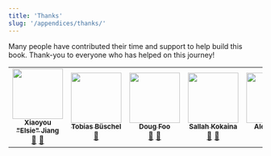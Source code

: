 ```yaml
---
title: 'Thanks'
slug: '/appendices/thanks/'
---
```


Many people have contributed their time and support to help build this book. Thank-you to everyone who has helped on this journey!

<!-- ALL-CONTRIBUTORS-LIST:START - Do not remove or modify this section -->
<!-- prettier-ignore-start -->
<!-- markdownlint-disable -->
<table>
  <tr>
    <td align="center"><a href="https://github.com/xiaoyou-elsie-jiang"><img src="https://avatars.githubusercontent.com/u/101381124?v=4?s=100" width="100px;" alt=""/><br /><sub><b>Xiaoyou "Elsie" Jiang</b></sub></a><br /><a href="https://github.com/dwmkerr/effective-shell/commits?author=xiaoyou-elsie-jiang" title="Documentation">📖</a> <a href="https://github.com/dwmkerr/effective-shell/pulls?q=is%3Apr+reviewed-by%3Axiaoyou-elsie-jiang" title="Reviewed Pull Requests">👀</a></td>
    <td align="center"><a href="http://linkedin.com/in/tbueschel"><img src="https://avatars.githubusercontent.com/u/13087421?v=4?s=100" width="100px;" alt=""/><br /><sub><b>Tobias Büschel</b></sub></a><br /><a href="https://github.com/dwmkerr/effective-shell/pulls?q=is%3Apr+reviewed-by%3Atobiasbueschel" title="Reviewed Pull Requests">👀</a></td>
    <td align="center"><a href="http://foostack.ai"><img src="https://avatars.githubusercontent.com/u/15166953?v=4?s=100" width="100px;" alt=""/><br /><sub><b>Doug Foo</b></sub></a><br /><a href="https://github.com/dwmkerr/effective-shell/commits?author=dougfoo" title="Documentation">📖</a> <a href="https://github.com/dwmkerr/effective-shell/pulls?q=is%3Apr+reviewed-by%3Adougfoo" title="Reviewed Pull Requests">👀</a></td>
    <td align="center"><a href="https://github.com/skokaina"><img src="https://avatars.githubusercontent.com/u/2756985?v=4?s=100" width="100px;" alt=""/><br /><sub><b>Sallah Kokaina</b></sub></a><br /><a href="https://github.com/dwmkerr/effective-shell/commits?author=skokaina" title="Documentation">📖</a> <a href="https://github.com/dwmkerr/effective-shell/pulls?q=is%3Apr+reviewed-by%3Askokaina" title="Reviewed Pull Requests">👀</a></td>
    <td align="center"><a href="https://www.alexvinall.com"><img src="https://avatars.githubusercontent.com/u/5629393?v=4?s=100" width="100px;" alt=""/><br /><sub><b>Alex Vinall</b></sub></a><br /><a href="https://github.com/dwmkerr/effective-shell/commits?author=alexvinall" title="Documentation">📖</a> <a href="https://github.com/dwmkerr/effective-shell/pulls?q=is%3Apr+reviewed-by%3Aalexvinall" title="Reviewed Pull Requests">👀</a></td>
    <td align="center"><a href="https://github.com/JosephFKnight"><img src="https://avatars.githubusercontent.com/u/45918817?v=4?s=100" width="100px;" alt=""/><br /><sub><b>Joseph Knight</b></sub></a><br /><a href="https://github.com/dwmkerr/effective-shell/commits?author=JosephFKnight" title="Documentation">📖</a> <a href="https://github.com/dwmkerr/effective-shell/pulls?q=is%3Apr+reviewed-by%3AJosephFKnight" title="Reviewed Pull Requests">👀</a></td>
    <td align="center"><a href="http://bit.ly/doug-todd"><img src="https://avatars.githubusercontent.com/u/53582591?v=4?s=100" width="100px;" alt=""/><br /><sub><b>Doug Todd</b></sub></a><br /><a href="https://github.com/dwmkerr/effective-shell/commits?author=Zambrella" title="Documentation">📖</a> <a href="https://github.com/dwmkerr/effective-shell/pulls?q=is%3Apr+reviewed-by%3AZambrella" title="Reviewed Pull Requests">👀</a></td>
  </tr>
</table>

<!-- markdownlint-restore -->
<!-- prettier-ignore-end -->

<!-- ALL-CONTRIBUTORS-LIST:END -->
